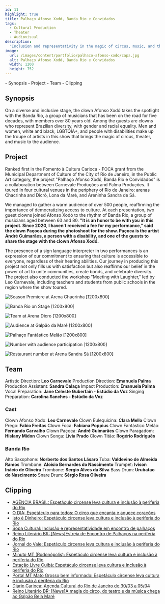 ```yaml
---
id: 11
highlight: true
title: Palhaço Afonso Xodó, Banda Rio e Convidados
tags:
  - Cultural Production
  - Theater
  - Audiovisual
description:
  "Inclusion and representativity in the magic of circus, music, and theater."
image:
  url: /images/content/portfolio/palhaco-afonso-xodo/capa.jpg
  alt: Palhaço Afonso Xodó, Banda Rio e Convidados
  width: 1200
  height: 752
---
```

<Titulo/>

<Tags />

<RedesSociais />

<IconeCompartilhar />

<ImagemPrincipal />

<Toc>
- Synopsis
- Project
- Team
- Clipping
</Toc>

## Synopsis

On a diverse and inclusive stage, the clown Afonso Xodó takes the spotlight with the Banda Rio, a group of musicians that has been on the road for five decades, with members over 80 years old. Among the guests are clowns who represent Brazilian diversity, with gender and racial equality. Men and women, white and black, LGBTQIA+, and people with disabilities make up the troupe of artists in this show that brings the magic of circus, theater, and music to the audience.

<Youtube url="https://www.youtube.com/watch?v=GhIaWCMR-G0" aspectRatio="21/9" fullWidth cover/>

## Project

Ranked first in the Fomento à Cultura Carioca - FOCA grant from the Municipal Department of Culture of the City of Rio de Janeiro, in the Public Art category, the project "Palhaço Afonso Xodó, Banda Rio e Convidados" is a collaboration between Carnevale Produções and Palma Produções. It toured in four cultural venues in the periphery of Rio de Janeiro: arenas Chacrinha and Dicró, Lona da Maré, and Areninha Sandra de Sá.

We managed to gather a warm audience of over 500 people, reaffirming the importance of democratizing access to culture. At each presentation, two guest clowns joined Afonso Xodó to the rhythm of Banda Rio, a group of musicians aged between 60 and 80. **"It is an honor to be with you in this project. Since 2020, I haven't received a fee for my performance," said the clown Paçoca during the photoshoot for the show. Paçoca is the artist André Guimarães, a person with a disability, and one of the guests to share the stage with the clown Afonso Xodó.**

The presence of a sign language interpreter in two performances is an expression of our commitment to ensuring that culture is accessible to everyone, regardless of their hearing abilities. Our journey in producing this project not only fills us with satisfaction but also reaffirms our belief in the power of art to unite communities, create bonds, and celebrate diversity. The project also conducted the workshop "Meeting with Laughter," led by Leo Carnevale, including teachers and students from public schools in the region where the show toured.

<Carrossel>

  ![Season Premiere at Arena Chacrinha [1200x800]](/images/content/portfolio/palhaco-afonso-xodo/estreia-da-temporada-na-arena-chacrina.jpg)

  ![Banda Rio on Stage [1200x800]](/images/content/portfolio/palhaco-afonso-xodo/banda-rio-no-palco.jpg)

  ![Team at Arena Dicro [1200x800]](/images/content/portfolio/palhaco-afonso-xodo/equipe-na-arena-dicro.jpg)

  ![Audience at Galpão da Maré [1200x800]](/images/content/portfolio/palhaco-afonso-xodo/publico-no-galpão-da-mare.jpg)

  ![Palhaço Fantástico Melão [1200x800]](/images/content/portfolio/palhaco-afonso-xodo/palhaco-fantastico-melao.jpg)

  ![Number with audience participation [1200x800]](/images/content/portfolio/palhaco-afonso-xodo/numero-com-a-participacao-do-publico.jpg)

  ![Restaurant number at Arena Sandra Sá [1200x800]](/images/content/portfolio/palhaco-afonso-xodo/numero-do-restaurante-na-arena-sandra-sa.jpg)

</Carrossel>

## Team

Artistic Direction: **Leo Carnevale**
Production Direction: **Emanuela Palma**
Production Assistant: **Sandra Calaça**
Impact Production: **Emanuela Palma**
Vocal Preparation: **Jane Celeste Guberfain - Estúdio da Voz**
Singing Preparation: **Carolina Sanches - Estúdio da Voz**

### Cast

Clown Afonso Xodo: **Leo Carnevale**
Clown Eulequicina: **Clara Mello**
Clown Prego: **Fabio Freitas**
Clown Foca: **Fabiana Poppius**
Clown Fantástico Melão: **Fernando Carvalho**
Clown Paçoca: **André Guimarães**
Clown Paragadom: **Hislany Midon**
Clown Songa: **Lívia Prado**
Clown Titão: **Rogério Rodriguês**

### Banda Rio

Alto Saxophone: **Norberto dos Santos Lásaro**
Tuba: **Valdevino de Almeida Ramos**
Trombone: **Aloisio Bernardes do Nascimento**
Trumpet: **Ivison Inácio de Oliveira**
Trombone: **Sergio Alves da Silva**
Bass Drum: **Urubatao do Nascimento**
Snare Drum: **Sérgio Rosa Oliveira**

## Clipping

- [AGÊNCIA BRASIL: Espetáculo circense leva cultura e inclusão à periferia do Rio](https://agenciabrasil.ebc.com.br/geral/noticia/2023-03/espetaculo-circense-leva-cultura-e-inclusao-periferia-do-rio#)
- [O DIA: Espetáculo para todos: O circo que encanta e aquece corações](https://odia.ig.com.br/diversao/2023/04/6611913-espetaculo-para-todos-o-circo-que-encanta-e-aquece-coracoes.html?foto=7)
- [Isto é Dinheiro: Espetáculo circense leva cultura e inclusão à periferia do Rio](https://www.istoedinheiro.com.br/espetaculo-circense-leva-cultura-e-inclusao-a-periferia-do-rio/)
- [Sopa Cultural: Inclusão e representatividade em encontro de palhaços](https://sopacultural.com/inclusao-e-representatividade-em-encontro-de-palhacos/)
- [Reino Literário BR: [News]Estreia de Encontro de Palhaços na periferia do Rio](http://www.reinoliterariobr.com.br/2023/03/newsestreia-de-encontro-de-palhacos-na.html)
- [Jornal do Vale: Espetáculo circense leva cultura e inclusão à periferia do Rio](https://jornaldovale.com/espetaculo-circense-leva-cultura-e-inclusao-a-periferia-do-rio/)
- [Minuto MT (Rodonópolis): Espetáculo circense leva cultura e inclusão à periferia do Rio](https://minutomt.com.br/brasil-mundo/espetaculo-circense-leva-cultura-e-inclusao-a-periferia-do-rio/)
- [Estação Livre Cuibá: Espetáculo circense leva cultura e inclusão à periferia do Rio](https://estacaolivremt.com.br/espetaculo-circense-leva-cultura-e-inclusao-a-periferia-do-rio/)
- [Portal MT Mato Grosso bem informado: Espetáculo circense leva cultura e inclusão à periferia do Rio](https://portalmt.com.br/espetaculo-circense-leva-cultura-e-inclusao-a-periferia-do-rio/)
- [Diário Carioca: Agenda Cultural do Rio de Janeiro de 30/03 a 05/04](https://diariocarioca.com/cultura/giro-carioca/noticia/2023/03/30/agenda-cultural-do-rio-de-janeiro-de-30-03-a-05-04/10393129.html)
- [Reino Literário BR: [News]A magia do circo, do teatro e da música chega ao Galpão Bela Maré](http://www.reinoliterariobr.com.br/2023/05/newsa-magia-do-circo-do-teatro-e-da.html)

<BotaoCompartilhar />

<Espaco altura="40px" />

<Faixa>
  <Parcerias titulo="Realização">
    <Parceria
      parceiro="Carnavalle"
      logo="/images/content/portfolio-parceiros/logo-producao-carnavalle.png"
      url="https://www.instagram.com/carnevaleproducoes/"/>
    <Parceria
      parceiro="Palma Produções"
      logo="/images/content/portfolio-parceiros/logo-producao-palma.png"
      url="https://palmaproducoes.com.br"/>

  </Parcerias>

  <Parcerias titulo="Apoio">
    <Parceria
      parceiro="Raça Livre Produções"
      logo="/images/content/portfolio-parceiros/logo-apoiadores-reca-livre.png"
      url="" />
    <Parceria
      parceiro="Biomob"
      logo="/images/content/portfolio-parceiros/logo-apoiadores-biomob.png"
      url="" />
    <Parceria
      parceiro="Perspective Fund"
      logo="/images/content/portfolio-parceiros/logo-apoiadores-perspective-fund.png"
      url="" />
    <Parceria
      parceiro="FAPAN"
      logo="/images/content/portfolio-parceiros/logo-apoiadores-fapan.png"
      url="" />
    <Parceria
      parceiro="APAN"
      logo="/images/content/portfolio-parceiros/logo-apoiadores-apan.png"
      url="" />
    <Parceria
      parceiro="Prefeitura de Cascavel"
      logo="/images/content/portfolio-parceiros/logo-apoiadores-prefeitura-cascavel.png"
      url="" />
    <Parceria
      parceiro="Gráfica Assoeste"
      logo="/images/content/portfolio-parceiros/logo-apoiadores-assoeste.png"
      url="" />
    <Parceria
      parceiro="Unioeste"
      logo="/images/content/portfolio-parceiros/logo-apoiadores-unioeste.png" />
  </Parcerias>
</Faixa>
